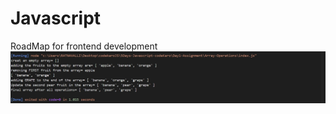 # Javascript
RoadMap for frontend development
![ArraysOutPut](/Day1-Assignment/screenshort/ArrayOperationOutput.jpg)
